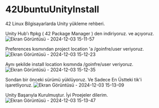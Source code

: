 # 42UbuntuUnityInstall
42 Linux Bilgisayarlarda Unity yükleme rehberi.

Unity Hub'ı ftpkg ( 42 Package Manager ) den indiriyoruz. ve açıyoruz. 
![Ekran Görüntüsü - 2024-12-03 15-11-57](https://github.com/user-attachments/assets/fe2d0356-9f00-45e7-b173-a761cc3bfeb7)

Preferences kısmından project location 'a /goinfre/user veriyoruz.
![Ekran Görüntüsü - 2024-12-03 15-12-23](https://github.com/user-attachments/assets/d8d3995a-e057-47fd-9c0d-94568017e55b)

Aynı şekilde install location kısmında /goinfre/user veriyoruz.
![Ekran Görüntüsü - 2024-12-03 15-12-35](https://github.com/user-attachments/assets/54b35cb2-6e19-4521-9407-d0c3015093fe)

Sondan bir önceki sürümü yüklüyoruz. Ve Sadece En Üstteki tik'i işaretliyoruz.
![Ekran Görüntüsü - 2024-12-03 15-13-09](https://github.com/user-attachments/assets/a4832453-9a55-4fcd-a5c0-b0d9ec92f312)

Unity Başarıyla Kurulmuştur. İyi Proejeler dilerim.
![Ekran Görüntüsü - 2024-12-03 15-13-47](https://github.com/user-attachments/assets/95177767-0b8f-4bc2-bc36-d59c76f11c32)
